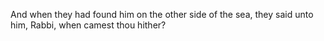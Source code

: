 And when they had found him on the other side of the sea, they said unto him, Rabbi, when camest thou hither?
